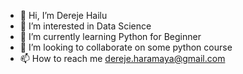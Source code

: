 - 👋 Hi, I’m Dereje Hailu
- 👀 I’m interested in Data Science
- 🌱 I’m currently learning Python for Beginner
- 💞️ I’m looking to collaborate on some python course
- 📫 How to reach me dereje.haramaya@gmail.com


<!---
dereje-haramaya/dereje-haramaya is a ✨ special ✨ repository because its `README.md` (this file) appears on your GitHub profile.
You can click the Preview link to take a look at your changes.
--->
